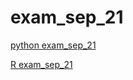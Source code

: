 # exam_sep_21

[python exam_sep_21](https://github.com/SjoerdGeraads/exam_sep_21/blob/master/exam_Sep_21_2018.ipynb)

[R exam_sep_21](https://github.com/SjoerdGeraads/exam_sep_21/blob/master/exam_2_student.ipynb)
